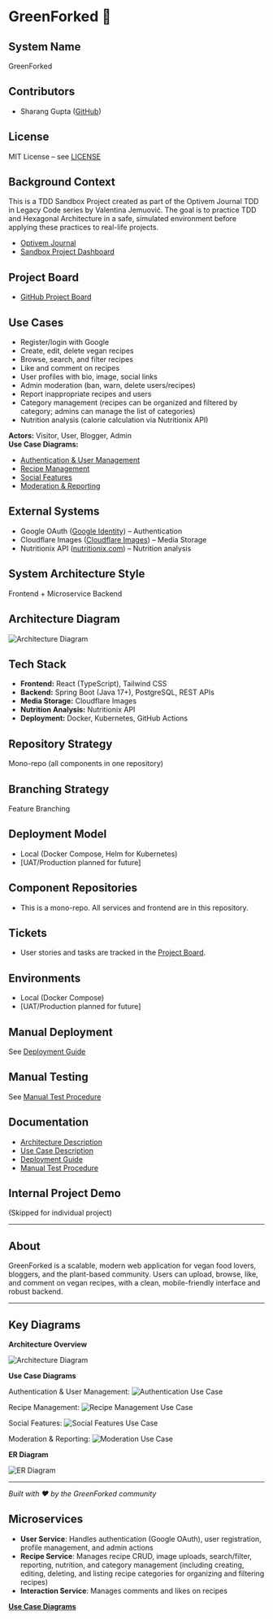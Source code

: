 # GreenForked 🌱

## System Name
GreenForked

## Contributors
- Sharang Gupta ([GitHub](https://github.com/sharanggupta))

## License
MIT License – see [LICENSE](LICENSE)

## Background Context
This is a TDD Sandbox Project created as part of the Optivem Journal TDD in Legacy Code series by Valentina Jemuović. The goal is to practice TDD and Hexagonal Architecture in a safe, simulated environment before applying these practices to real-life projects.  
- [Optivem Journal](https://journal.optivem.com/)
- [Sandbox Project Dashboard](https://journal.optivem.com/p/sandbox-project-dashboard)

## Project Board
- [GitHub Project Board](https://github.com/users/sharanggupta/projects/2)

## Use Cases
- Register/login with Google
- Create, edit, delete vegan recipes
- Browse, search, and filter recipes
- Like and comment on recipes
- User profiles with bio, image, social links
- Admin moderation (ban, warn, delete users/recipes)
- Report inappropriate recipes and users
- Category management (recipes can be organized and filtered by category; admins can manage the list of categories)
- Nutrition analysis (calorie calculation via Nutritionix API)

**Actors:** Visitor, User, Blogger, Admin  
**Use Case Diagrams:**
- [Authentication & User Management](diagrams/use-case-authentication.png)
- [Recipe Management](diagrams/use-case-recipe-management.png)
- [Social Features](diagrams/use-case-social-features.png)
- [Moderation & Reporting](diagrams/use-case-moderation.png)

## External Systems
- Google OAuth ([Google Identity](https://developers.google.com/identity)) – Authentication
- Cloudflare Images ([Cloudflare Images](https://www.cloudflare.com/products/images/)) – Media Storage
- Nutritionix API ([nutritionix.com](https://www.nutritionix.com/business/api)) – Nutrition analysis

## System Architecture Style
Frontend + Microservice Backend

## Architecture Diagram
![Architecture Diagram](diagrams/architecture-overview.png)

## Tech Stack
- **Frontend:** React (TypeScript), Tailwind CSS
- **Backend:** Spring Boot (Java 17+), PostgreSQL, REST APIs
- **Media Storage:** Cloudflare Images
- **Nutrition Analysis:** Nutritionix API
- **Deployment:** Docker, Kubernetes, GitHub Actions

## Repository Strategy
Mono-repo (all components in one repository)

## Branching Strategy
Feature Branching

## Deployment Model
- Local (Docker Compose, Helm for Kubernetes)
- [UAT/Production planned for future]

## Component Repositories
- This is a mono-repo. All services and frontend are in this repository.

## Tickets
- User stories and tasks are tracked in the [Project Board](https://github.com/users/sharanggupta/projects/2).

## Environments
- Local (Docker Compose)
- [UAT/Production planned for future]

## Manual Deployment
See [Deployment Guide](docs/deployment/DEPLOYMENT_GUIDE.md)

## Manual Testing
See [Manual Test Procedure](docs/deployment/MANUAL_TEST_PROCEDURE.md)

## Documentation
- [Architecture Description](docs/architecture/ARCHITECTURE_DESCRIPTION.md)
- [Use Case Description](docs/architecture/USE_CASE_DESCRIPTION.md)
- [Deployment Guide](docs/deployment/DEPLOYMENT_GUIDE.md)
- [Manual Test Procedure](docs/deployment/MANUAL_TEST_PROCEDURE.md)

## Internal Project Demo
(Skipped for individual project)

---

## About
GreenForked is a scalable, modern web application for vegan food lovers, bloggers, and the plant-based community. Users can upload, browse, like, and comment on vegan recipes, with a clean, mobile-friendly interface and robust backend.

---

## Key Diagrams

**Architecture Overview**

![Architecture Diagram](diagrams/architecture-overview.png)

**Use Case Diagrams**

Authentication & User Management:
![Authentication Use Case](diagrams/use-case-authentication.png)

Recipe Management:
![Recipe Management Use Case](diagrams/use-case-recipe-management.png)

Social Features:
![Social Features Use Case](diagrams/use-case-social-features.png)

Moderation & Reporting:
![Moderation Use Case](diagrams/use-case-moderation.png)

**ER Diagram**

![ER Diagram](diagrams/er-diagram.png)

---

*Built with ❤️ by the GreenForked community*

## Microservices
- **User Service**: Handles authentication (Google OAuth), user registration, profile management, and admin actions
- **Recipe Service**: Manages recipe CRUD, image uploads, search/filter, reporting, nutrition, and category management (including creating, editing, deleting, and listing recipe categories for organizing and filtering recipes)
- **Interaction Service**: Manages comments and likes on recipes

**[Use Case Diagrams](diagrams/use-case-authentication.png)** 